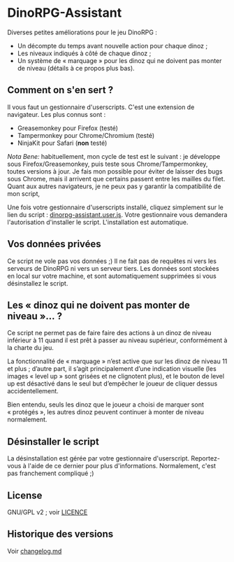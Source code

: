 # DinoRPG-Assistant

Diverses petites améliorations pour le jeu DinoRPG :

* Un décompte du temps avant nouvelle action pour chaque dinoz ;
* Les niveaux indiqués à côté de chaque dinoz ;
* Un système de « marquage » pour les dinoz qui ne doivent pas monter de niveau (détails à ce propos plus bas).

## Comment on s'en sert ?

Il vous faut un gestionnaire d'userscripts. C'est une extension de navigateur. Les plus connus sont :

* Greasemonkey pour Firefox (testé)
* Tampermonkey pour Chrome/Chromium (testé)
* NinjaKit pour Safari (**non** testé)

*Nota Bene:* habituellement, mon cycle de test est le suivant : je développe sous Firefox/Greasemonkey, puis teste sous Chrome/Tampermonkey, toutes versions à jour. Je fais mon possible pour éviter de laisser des bugs sous Chrome, mais il arrivent que certains passent entre les mailles du filet. Quant aux autres navigateurs, je ne peux pas y garantir la compatibilité de mon script,

Une fois votre gestionnaire d'userscripts installé, cliquez simplement sur le lien du script : [dinorpg-assistant.user.js](https://github.com/Watilin/DinoRPG-Assistant/raw/master/dinorpg-assistant.user.js). Votre gestionnaire vous demandera l'autorisation d'installer le script. L'installation est automatique.

## Vos données privées

Ce script ne vole pas vos données ;) Il ne fait pas de requêtes ni vers les serveurs de DinoRPG ni vers un serveur tiers. Les données sont stockées en local sur votre machine, et sont automatiquement supprimées si vous désinstallez le script.

## Les « dinoz qui ne doivent pas monter de niveau »… ?

Ce script ne permet pas de faire faire des actions à un dinoz de niveau inférieur à 11 quand il est prêt à passer au niveau supérieur, conformément à la charte du jeu.

La fonctionnalité de « marquage » n’est active que sur les dinoz de niveau 11 et plus ; d’autre part, il s’agit principalement d’une indication visuelle (les images « level up » sont grisées et ne clignotent plus), et le bouton de level up est désactivé dans le seul but d’empêcher le joueur de cliquer dessus accidentellement.

Bien entendu, seuls les dinoz que le joueur a choisi de marquer sont « protégés », les autres dinoz peuvent continuer à monter de niveau normalement.

## Désinstaller le script

La désinstallation est gérée par votre gestionnaire d'userscript. Reportez-vous à l'aide de ce dernier pour plus d'informations. Normalement, c'est pas franchement compliqué ;)

## License

GNU/GPL v2 ; voir [LICENCE](https://github.com/Watilin/DinoRPG-Assistant/blob/master/LICENSE)

## Historique des versions

Voir [changelog.md](https://github.com/Watilin/DinoRPG-Assistant/blob/master/changelog.md)
